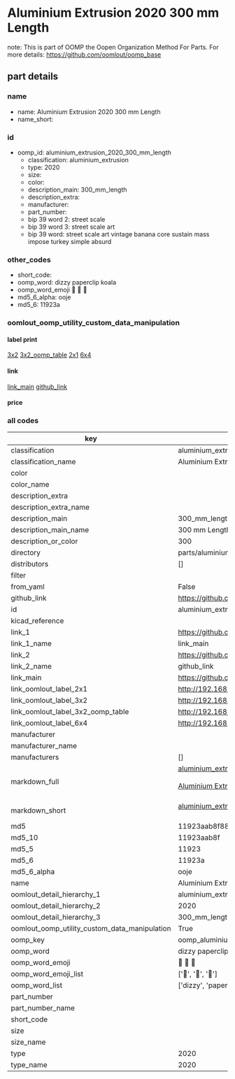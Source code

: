 # Aluminium Extrusion 2020 300 mm Length  

note: This is part of OOMP the Oopen Organization Method For Parts. For more details: https://github.com/oomlout/oomp_base

##  part details





### name
* name: Aluminium Extrusion 2020 300 mm Length
* name_short: 
### id
* oomp_id: aluminium_extrusion_2020_300_mm_length
  * classification: aluminium_extrusion
  * type: 2020
  * size: 
  * color: 
  * description_main: 300_mm_length
  * description_extra: 
  * manufacturer: 
  * part_number: 
  * bip 39 word 2: street scale
  * bip 39 word 3: street scale art
  * bip 39 word: street scale art vintage banana core sustain mass impose turkey simple absurd

### other_codes
* short_code: 
* oomp_word: dizzy paperclip koala
* oomp_word_emoji :dizzy: :paperclip: :koala:
* md5_6_alpha: ooje
* md5_6: 11923a






### oomlout_oomp_utility_custom_data_manipulation
#### label print
[3x2](http://192.168.1.245:1112/?label=oomp%20ooje)
[3x2_oomp_table](http://192.168.1.107:1112/?label=oomp%20ooje)
[2x1](http://192.168.1.242:1112/?label=oomp%20ooje)
[6x4](http://192.168.1.55:1112/?label=oomp%20ooje)    

#### link

[link_main](https://github.com/oomlout/oomlout_oomp_current_version_messy/tree/main/parts/aluminium_extrusion_2020_300_mm_length) [github_link](https://github.com/oomlout/oomlout_oomp_part_src/tree/main/parts/aluminium_extrusion_2020_300_mm_length)                             

#### price







### all codes 
| key | value |  
| --- | --- |  
| classification | aluminium_extrusion |  
| classification_name | Aluminium Extrusion |  
| color |  |  
| color_name |  |  
| description_extra |  |  
| description_extra_name |  |  
| description_main | 300_mm_length |  
| description_main_name | 300 mm Length |  
| description_or_color | 300 |  
| directory | parts/aluminium_extrusion_2020_300_mm_length |  
| distributors | [] |  
| filter |  |  
| from_yaml | False |  
| github_link | https://github.com/oomlout/oomlout_oomp_part_src/tree/main/parts/aluminium_extrusion_2020_300_mm_length |  
| id | aluminium_extrusion_2020_300_mm_length |  
| kicad_reference |  |  
| link_1 | https://github.com/oomlout/oomlout_oomp_current_version_messy/tree/main/parts/aluminium_extrusion_2020_300_mm_length |  
| link_1_name | link_main |  
| link_2 | https://github.com/oomlout/oomlout_oomp_part_src/tree/main/parts/aluminium_extrusion_2020_300_mm_length |  
| link_2_name | github_link |  
| link_main | https://github.com/oomlout/oomlout_oomp_current_version_messy/tree/main/parts/aluminium_extrusion_2020_300_mm_length |  
| link_oomlout_label_2x1 | http://192.168.1.242:1112/?label=oomp%20ooje |  
| link_oomlout_label_3x2 | http://192.168.1.245:1112/?label=oomp%20ooje |  
| link_oomlout_label_3x2_oomp_table | http://192.168.1.107:1112/?label=oomp%20ooje |  
| link_oomlout_label_6x4 | http://192.168.1.55:1112/?label=oomp%20ooje |  
| manufacturer |  |  
| manufacturer_name |  |  
| manufacturers | [] |  
| markdown_full | [aluminium_extrusion_2020_300_mm_length](https://github.com/oomlout/oomlout_oomp_current_version_messy/tree/main/parts/aluminium_extrusion_2020_300_mm_length)<br>[](https://github.com/oomlout/oomlout_oomp_current_version_messy/tree/main/parts/aluminium_extrusion_2020_300_mm_length)<br>[Aluminium Extrusion 2020 300 Mm Length](https://github.com/oomlout/oomlout_oomp_current_version_messy/tree/main/parts/aluminium_extrusion_2020_300_mm_length)<br><br> |  
| markdown_short | [aluminium_extrusion_2020_300_mm_length](https://github.com/oomlout/oomlout_oomp_current_version_messy/tree/main/parts/aluminium_extrusion_2020_300_mm_length)<br><br> |  
| md5 | 11923aab8f889b5cc1091f4219b006b7 |  
| md5_10 | 11923aab8f |  
| md5_5 | 11923 |  
| md5_6 | 11923a |  
| md5_6_alpha | ooje |  
| name | Aluminium Extrusion 2020 300 mm Length |  
| oomlout_detail_hierarchy_1 | aluminium_extrusion |  
| oomlout_detail_hierarchy_2 | 2020 |  
| oomlout_detail_hierarchy_3 | 300_mm_length |  
| oomlout_oomp_utility_custom_data_manipulation | True |  
| oomp_key | oomp_aluminium_extrusion_2020_300_mm_length |  
| oomp_word | dizzy paperclip koala |  
| oomp_word_emoji | :dizzy: :paperclip: :koala: |  
| oomp_word_emoji_list | [':dizzy:', ':paperclip:', ':koala:'] |  
| oomp_word_list | ['dizzy', 'paperclip', 'koala'] |  
| part_number |  |  
| part_number_name |  |  
| short_code |  |  
| size |  |  
| size_name |  |  
| type | 2020 |  
| type_name | 2020 |  
